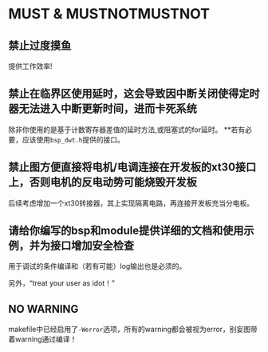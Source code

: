 # MUST & MUSTNOTMUSTNOT

## 禁止过度摸鱼

提供工作效率!
## 禁止在临界区使用延时，这会导致因中断关闭使得定时器无法进入中断更新时间，进而卡死系统

除非你使用的是基于计数寄存器差值的延时方法,或阻塞式的for延时。
**若有必要，应该使用`bsp_dwt.h`提供的接口。

## 禁止图方便直接将电机/电调连接在开发板的xt30接口上，否则电机的反电动势可能烧毁开发板

后续考虑增加一个xt30转接器，其上实现隔离电路，再连接开发板充当分电板。

## 请给你编写的bsp和module提供详细的文档和使用示例，并为接口增加安全检查

用于调试的条件编译和（若有可能）log输出也是必须的。

另外，“treat your user as idot！”

## NO WARNING

makefile中已经启用了`-Werror`选项，所有的warning都会被视为error，别妄图带着warning通过编译！
